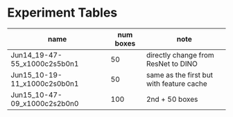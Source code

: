 # Experiment Tables
|name|num boxes|note|
|-|-|-|
|Jun14_19-47-55_x1000c2s5b0n1|50|directly change from ResNet to DINO|
|Jun15_10-19-11_x1000c2s0b0n1|50|same as the first but with feature cache|
|Jun15_10-47-09_x1000c2s2b0n0|100|2nd + 50 boxes|